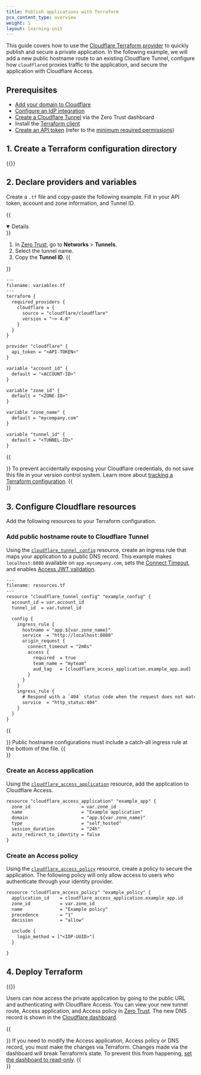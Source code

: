```yaml
---
title: Publish applications with Terraform
pcx_content_type: overview
weight: 1
layout: learning-unit
---
```


This guide covers how to use the [Cloudflare Terraform provider](https://registry.terraform.io/providers/cloudflare/cloudflare/latest/docs) to quickly publish and secure a private application. In the following example, we will add a new public hostname route to an existing Cloudflare Tunnel, configure how `cloudflared` proxies traffic to the application, and secure the application with Cloudflare Access.

## Prerequisites

- [Add your domain to Cloudflare](/learning-paths/zero-trust-web-access/initial-setup/add-site/)
- [Configure an IdP integration](/learning-paths/zero-trust-web-access/initial-setup/configure-idp/)
- [Create a Cloudflare Tunnel](/learning-paths/zero-trust-web-access/connect-private-applications/create-tunnel/#create-a-tunnel) via the Zero Trust dashboard
- Install the [Terraform client](https://developer.hashicorp.com/terraform/tutorials/aws-get-started/install-cli)
- [Create an API token](https://developers.cloudflare.com/fundamentals/api/get-started/create-token/) (refer to the [minimum required permissions](/cloudflare-one/connections/connect-networks/deploy-tunnels/deployment-guides/terraform/#3-create-a-cloudflare-api-token))

## 1. Create a Terraform configuration directory

{{<render file="terraform/_config-directory.md" productFolder="cloudflare-one">}}

## 2. Declare providers and variables

Create a `.tf` file and copy-paste the following example. Fill in your API token, account and zone information, and Tunnel ID.

{{<details header="Find the Tunnel ID" open="false">}}
1. In [Zero Trust](https://one.dash.cloudflare.com/), go to **Networks** > **Tunnels**.
2. Select the tunnel name.
3. Copy the **Tunnel ID**.
{{</details>}}

```txt
---
filename: variables.tf
---
terraform {
  required_providers {
    cloudflare = {
      source = "cloudflare/cloudflare"
      version = "~> 4.0"
    }
  }
}

provider "cloudflare" {
  api_token = "<API-TOKEN>"
}

variable "account_id" {
  default = "<ACCOUNT-ID>"
}

variable "zone_id" {
  default = "<ZONE-ID>"
}

variable "zone_name" {
  default = "mycompany.com"
}

variable "tunnel_id" {
  default = "<TUNNEL-ID>"
}
```

{{<Aside type="warning">}}
To prevent accidentally exposing your Cloudflare credentials, do not save this file in your version control system. Learn more about [tracking a Terraform configuration](/terraform/tutorial/track-history/).
{{</Aside>}}

## 3. Configure Cloudflare resources

Add the following resources to your Terraform configuration.

### Add public hostname route to Cloudflare Tunnel

Using the [`cloudflare_tunnel_config`](https://registry.terraform.io/providers/cloudflare/cloudflare/latest/docs/resources/tunnel_config) resource, create an ingress rule that maps your application to a public DNS record. This example makes `localhost:8080` available on `app.mycompany.com`, sets the [Connect Timeout](/cloudflare-one/connections/connect-networks/configure-tunnels/origin-configuration/#connecttimeout), and enables [Access JWT validation](/cloudflare-one/connections/connect-networks/configure-tunnels/origin-configuration/#access).

```txt
---
filename: resources.tf
---
resource "cloudflare_tunnel_config" "example_config" {
  account_id = var.account_id
  tunnel_id  = var.tunnel_id

  config {
    ingress_rule {
      hostname = "app.${var.zone_name}"
      service  = "http://localhost:8080"
      origin_request {
        connect_timeout = "2m0s"
        access {
          required  = true
          team_name = "myteam"
          aud_tag   = [cloudflare_access_application.example_app.aud]
        }
      }
    }
    ingress_rule {
      # Respond with a `404` status code when the request does not match any of the previous hostnames.
      service  = "http_status:404"
    }
  }
}
```

{{<Aside type="note">}}
Public hostname configurations must include a catch-all ingress rule at the bottom of the file.
{{</Aside>}}

### Create an Access application

Using the [`cloudflare_access_application`](https://registry.terraform.io/providers/cloudflare/cloudflare/latest/docs/resources/access_application) resource, add the application to Cloudflare Access.

```txt
resource "cloudflare_access_application" "example_app" {
  zone_id                   = var.zone_id
  name                      = "Example application"
  domain                    = "app.${var.zone_name}"
  type                      = "self_hosted"
  session_duration          = "24h"
  auto_redirect_to_identity = false
}
```

### Create an Access policy

Using the [`cloudflare_access_policy`](https://registry.terraform.io/providers/cloudflare/cloudflare/latest/docs/resources/access_application) resource, create a policy to secure the application. The following policy will only allow access to users who authenticate through your identity provider.

```txt
resource "cloudflare_access_policy" "example_policy" {
  application_id    = cloudflare_access_application.example_app.id
  zone_id           = var.zone_id
  name              = "Example policy"
  precedence        = "1"
  decision          = "allow"

  include {
    login_method = ["<IDP-UUID>"]
  }

}

```

## 4. Deploy Terraform

{{<render file="terraform/_deploy-terraform.md" productFolder="cloudflare-one">}}

Users can now access the private application by going to the public URL and authenticating with Cloudflare Access. You can view your new tunnel route, Access application, and Access policy in [Zero Trust](https://one.dash.cloudflare.com). The new DNS record is shown in the [Cloudflare dashboard](https://dash.cloudflare.com).

{{<Aside type="note">}}
If you need to modify the Access application, Access policy or DNS record, you must make the changes via Terraform. Changes made via the dashboard will break Terraform’s state. To prevent this from happening, [set the dashboard to read-only](/cloudflare-one/api-terraform/#set-dashboard-to-read-only).
{{</Aside>}}